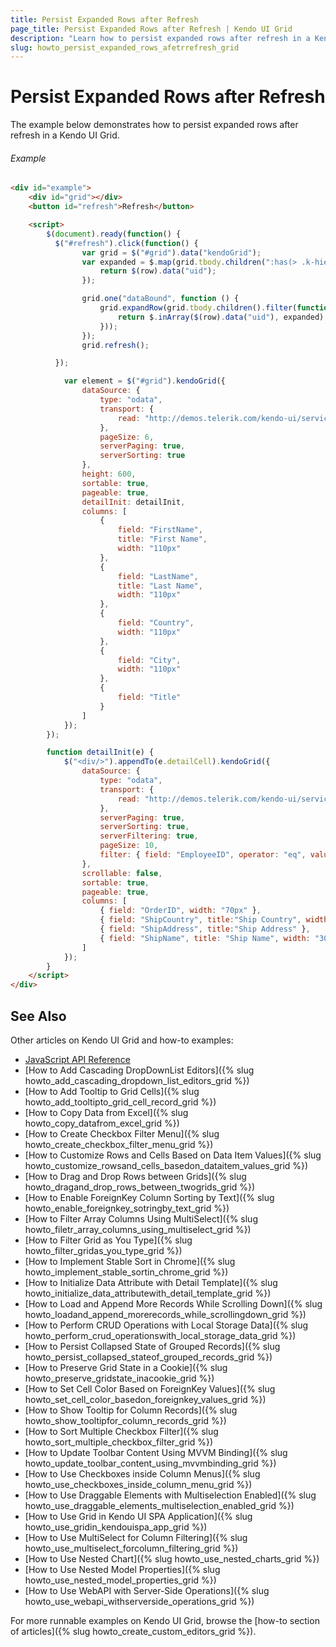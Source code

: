 ```yaml
---
title: Persist Expanded Rows after Refresh
page_title: Persist Expanded Rows after Refresh | Kendo UI Grid
description: "Learn how to persist expanded rows after refresh in a Kendo UI Grid."
slug: howto_persist_expanded_rows_afetrrefresh_grid
---
```


# Persist Expanded Rows after Refresh

The example below demonstrates how to persist expanded rows after refresh in a Kendo UI Grid.

###### Example

```html
<div id="example">
    <div id="grid"></div>
    <button id="refresh">Refresh</button>

    <script>
        $(document).ready(function() {
          $("#refresh").click(function() {
                var grid = $("#grid").data("kendoGrid");
                var expanded = $.map(grid.tbody.children(":has(> .k-hierarchy-cell .k-minus)"), function (row) {
                    return $(row).data("uid");
                });

                grid.one("dataBound", function () {
                    grid.expandRow(grid.tbody.children().filter(function (idx, row) {
                        return $.inArray($(row).data("uid"), expanded) >= 0;
                    }));
                });
                grid.refresh();

          });

            var element = $("#grid").kendoGrid({
                dataSource: {
                    type: "odata",
                    transport: {
                        read: "http://demos.telerik.com/kendo-ui/service/Northwind.svc/Employees"
                    },
                    pageSize: 6,
                    serverPaging: true,
                    serverSorting: true
                },
                height: 600,
                sortable: true,
                pageable: true,
                detailInit: detailInit,
                columns: [
                    {
                        field: "FirstName",
                        title: "First Name",
                        width: "110px"
                    },
                    {
                        field: "LastName",
                        title: "Last Name",
                        width: "110px"
                    },
                    {
                        field: "Country",
                        width: "110px"
                    },
                    {
                        field: "City",
                        width: "110px"
                    },
                    {
                        field: "Title"
                    }
                ]
            });
        });

        function detailInit(e) {
            $("<div/>").appendTo(e.detailCell).kendoGrid({
                dataSource: {
                    type: "odata",
                    transport: {
                        read: "http://demos.telerik.com/kendo-ui/service/Northwind.svc/Orders"
                    },
                    serverPaging: true,
                    serverSorting: true,
                    serverFiltering: true,
                    pageSize: 10,
                    filter: { field: "EmployeeID", operator: "eq", value: e.data.EmployeeID }
                },
                scrollable: false,
                sortable: true,
                pageable: true,
                columns: [
                    { field: "OrderID", width: "70px" },
                    { field: "ShipCountry", title:"Ship Country", width: "110px" },
                    { field: "ShipAddress", title:"Ship Address" },
                    { field: "ShipName", title: "Ship Name", width: "300px" }
                ]
            });
        }
    </script>
</div>
```

## See Also

Other articles on Kendo UI Grid and how-to examples:

* [JavaScript API Reference](/api/javascript/ui/grid)
* [How to Add Cascading DropDownList Editors]({% slug howto_add_cascading_dropdown_list_editors_grid %})
* [How to Add Tooltip to Grid Cells]({% slug howto_add_tooltipto_grid_cell_record_grid %})
* [How to Copy Data from Excel]({% slug howto_copy_datafrom_excel_grid %})
* [How to Create Checkbox Filter Menu]({% slug howto_create_checkbox_filter_menu_grid %})
* [How to Customize Rows and Cells Based on Data Item Values]({% slug howto_customize_rowsand_cells_basedon_dataitem_values_grid %})
* [How to Drag and Drop Rows between Grids]({% slug howto_dragand_drop_rows_between_twogrids_grid %})
* [How to Enable ForeignKey Column Sorting by Text]({% slug howto_enable_foreignkey_sotringby_text_grid %})
* [How to Filter Array Columns Using MultiSelect]({% slug howto_filetr_array_columns_using_multiselect_grid %})
* [How to Filter Grid as You Type]({% slug howto_filter_gridas_you_type_grid %})
* [How to Implement Stable Sort in Chrome]({% slug howto_implement_stable_sortin_chrome_grid %})
* [How to Initialize Data Attribute with Detail Template]({% slug howto_initialize_data_attributewith_detail_template_grid %})
* [How to Load and Append More Records While Scrolling Down]({% slug howto_loadand_append_morerecords_while_scrollingdown_grid %})
* [How to Perform CRUD Operations with Local Storage Data]({% slug howto_perform_crud_operationswith_local_storage_data_grid %})
* [How to Persist Collapsed State of Grouped Records]({% slug howto_persist_collapsed_stateof_grouped_records_grid %})
* [How to Preserve Grid State in a Cookie]({% slug howto_preserve_gridstate_inacookie_grid %})
* [How to Set Cell Color Based on ForeignKey Values]({% slug howto_set_cell_color_basedon_foreignkey_values_grid %})
* [How to Show Tooltip for Column Records]({% slug howto_show_tooltipfor_column_records_grid %})
* [How to Sort Multiple Checkbox Filter]({% slug howto_sort_multiple_checkbox_filter_grid %})
* [How to Update Toolbar Content Using MVVM Binding]({% slug howto_update_toolbar_content_using_mvvmbinding_grid %})
* [How to Use Checkboxes inside Column Menus]({% slug howto_use_checkboxes_inside_column_menu_grid %})
* [How to Use Draggable Elements with Multiselection Enabled]({% slug howto_use_draggable_elements_multiselection_enabled_grid %})
* [How to Use Grid in Kendo UI SPA Application]({% slug howto_use_gridin_kendouispa_app_grid %})
* [How to Use MultiSelect for Column Filtering]({% slug howto_use_multiselect_forcolumn_filtering_grid %})
* [How to Use Nested Chart]({% slug howto_use_nested_charts_grid %})
* [How to Use Nested Model Properties]({% slug howto_use_nested_model_properties_grid %})
* [How to Use WebAPI with Server-Side Operations]({% slug howto_use_webapi_withserverside_operations_grid %})

For more runnable examples on Kendo UI Grid, browse the [how-to section of articles]({% slug howto_create_custom_editors_grid %}).
